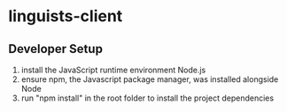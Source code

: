 # linguists-client
## Developer Setup
1. install the JavaScript runtime environment Node.js 
2. ensure npm, the Javascript package manager, was installed alongside Node
3. run "npm install" in the root folder to install the project dependencies
